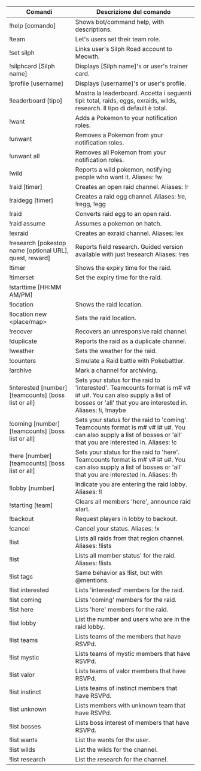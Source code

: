| Comandi                                                 | Descrizione del comando                                                                                                                                                        |
|---------------------------------------------------------|--------------------------------------------------------------------------------------------------------------------------------------------------------------------------------|
| !help [comando]                                         | Shows bot/command help, with descriptions.                                                                                                                                     |
| !team <team>                                            | Let's users set their team role.                                                                                                                                               |
| !set silph <Silph name>                                 | Links user's Silph Road account to Meowth.                                                                                                                                     |
| !silphcard [Silph name]                                 | Displays [Silph name]'s or user's trainer card.                                                                                                                                |
| !profile [username]                                     | Displays [username]'s or user's profile.                                                                                                                                       |
| !leaderboard [tipo]                                     | Mostra la leaderboard. Accetta i seguenti tipi: total, raids, eggs, exraids, wilds, research. Il tipo di default è total.                                                      |
| !want <pkmn>                                            | Adds a Pokemon to your notification roles.                                                                                                                                     |
| !unwant <pkmn>                                          | Removes a Pokemon from your notification roles.                                                                                                                                |
| !unwant all                                             | Removes all Pokemon from your notification roles.                                                                                                                              |
| !wild <pkmn> <location>                                 | Reports a wild pokemon, notifying people who want it. Aliases: !w                                                                                                              |
| !raid <pkmn> <place> [timer]                            | Creates an open raid channel. Aliases: !r                                                                                                                                      |
| !raidegg <level> <place> [timer]                        | Creates a raid egg channel. Aliases: !re, !regg, !egg                                                                                                                          |
| !raid <pkmn>                                            | Converts raid egg to an open raid.                                                                                                                                             |
| !raid assume <pkmn>                                     | Assumes a pokemon on hatch.                                                                                                                                                    |
| !exraid <pkmn> <place>                                  | Creates an exraid channel. Aliases: !ex                                                                                                                                        |
| !research [pokestop name [optional URL], quest, reward] | Reports field research. Guided version available with just !research Aliases: !res                                                                                             |
| !timer                                                  | Shows the expiry time for the raid.                                                                                                                                            |
| !timerset <timer>                                       | Set the expiry time for the raid.                                                                                                                                              |
| !starttime [HH:MM AM/PM]                                |                                                                                                                                                                                |
| !location                                               | Shows the raid location.                                                                                                                                                       |
| !location new <place/map>                               | Sets the raid location.                                                                                                                                                        |
| !recover                                                | Recovers an unresponsive raid channel.                                                                                                                                         |
| !duplicate                                              | Reports the raid as a duplicate channel.                                                                                                                                       |
| !weather                                                | Sets the weather for the raid.                                                                                                                                                 |
| !counters                                               | Simulate a Raid battle with Pokebattler.                                                                                                                                       |
| !archive                                                | Mark a channel for archiving.                                                                                                                                                  |
| !interested [number] [teamcounts] [boss list or all]    | Sets your status for the raid to 'interested'. Teamcounts format is m# v# i# u#. You can also supply a list of bosses or 'all' that you are interested in. Aliases: !i, !maybe |
| !coming [number] [teamcounts] [boss list or all]        | Sets your status for the raid to 'coming'. Teamcounts format is m# v# i# u#. You can also supply a list of bosses or 'all' that you are interested in. Aliases: !c             |
| !here [number] [teamcounts] [boss list or all]          | Sets your status for the raid to 'here'. Teamcounts format is m# v# i# u#. You can also supply a list of bosses or 'all' that you are interested in. Aliases: !h               |
| !lobby [number]                                         | Indicate you are entering the raid lobby. Aliases: !l                                                                                                                          |
| !starting [team]                                        | Clears all members 'here', announce raid start.                                                                                                                                |
| !backout                                                | Request players in lobby to backout.                                                                                                                                           |
| !cancel                                                 | Cancel your status. Aliases: !x                                                                                                                                                |
| !list                                                   | Lists all raids from that region channel. Aliases: !lists                                                                                                                      |
| !list                                                   | Lists all member status' for the raid. Aliases: !lists                                                                                                                         |
| !list tags                                              | Same behavior as !list, but with @mentions.                                                                                                                                    |
| !list interested                                        | Lists 'interested' members for the raid.                                                                                                                                       |
| !list coming                                            | Lists 'coming' members for the raid.                                                                                                                                           |
| !list here                                              | Lists 'here' members for the raid.                                                                                                                                             |
| !list lobby                                             | List the number and users who are in the raid lobby.                                                                                                                           |
| !list teams                                             | Lists teams of the members that have RSVPd.                                                                                                                                    |
| !list mystic                                            | Lists teams of mystic members that have RSVPd.                                                                                                                                 |
| !list valor                                             | Lists teams of valor members that have RSVPd.                                                                                                                                  |
| !list instinct                                          | Lists teams of instinct members that have RSVPd.                                                                                                                               |
| !list unknown                                           | Lists members with unknown team that have RSVPd.                                                                                                                               |
| !list bosses                                            | Lists boss interest of members that have RSVPd.                                                                                                                                |
| !list wants                                             | List the wants for the user.                                                                                                                                                   |
| !list wilds                                             | List the wilds for the channel.                                                                                                                                                |
| !list research                                          | List the research for the channel.                                                                                                                                             |
